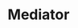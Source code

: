 ---
layout: default
title: Mediator
modified:
categories: 
excerpt:
tags: []
image:
  feature:
  teaser: nav/400X250.png
  
  thumb:
---